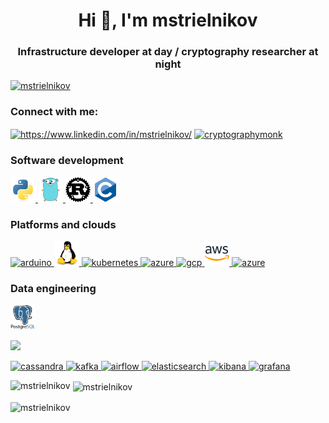 <h1 align="center">Hi 👋, I'm mstrielnikov</h1>
<h3 align="center">Infrastructure developer at day / cryptography researcher at night</h3>

<p align="left"> <a href="https://github.com/ryo-ma/github-profile-trophy"><img src="https://github-profile-trophy.vercel.app/?username=mstrielnikov" alt="mstrielnikov" /></a> </p>

<h3 align="left">Connect with me:</h3>
<p align="left">
<a href="https://www.linkedin.com/in/mstrielnikov/" target="blank"><img align="center" src="https://raw.githubusercontent.com/rahuldkjain/github-profile-readme-generator/master/src/images/icons/Social/linked-in-alt.svg" alt="https://www.linkedin.com/in/mstrielnikov/" height="30" width="40" /></a>
<a href="https://discord.com/users/379368879299887114" target="blank"><img align="center" src="https://raw.githubusercontent.com/rahuldkjain/github-profile-readme-generator/master/src/images/icons/Social/discord.svg" alt="cryptographymonk" height="30" width="40" /></a>
</p>

<h3 align="left">Software development</h3>
<p align="left">
<a href="https://www.python.org" target="_blank" rel="noreferrer"> <img src="https://raw.githubusercontent.com/devicons/devicon/master/icons/python/python-original.svg" alt="python" width="40" height="40"/> </a>
<a href="https://golang.org" target="_blank" rel="noreferrer"> <img src="https://raw.githubusercontent.com/devicons/devicon/master/icons/go/go-original.svg" alt="go" width="40" height="40"/> </a>
<a href="https://www.rust-lang.org" target="_blank" rel="noreferrer"> <img src="https://raw.githubusercontent.com/devicons/devicon/master/icons/rust/rust-plain.svg" alt="rust" width="40" height="40"/> </a>
<a href="https://www.cprogramming.com/" target="_blank" rel="noreferrer"> <img src="https://raw.githubusercontent.com/devicons/devicon/master/icons/c/c-original.svg" alt="c" width="40" height="40"/> </a>
</p>

<h3 align="left">Platforms and clouds</h3>
<p align="left">
<a href="https://www.arduino.cc/" target="_blank" rel="noreferrer"> <img src="https://cdn.worldvectorlogo.com/logos/arduino-1.svg" alt="arduino" width="40" height="40"/> </a>
<a href="https://www.linux.org/" target="_blank" rel="noreferrer"> <img src="https://raw.githubusercontent.com/devicons/devicon/master/icons/linux/linux-original.svg" alt="linux" width="40" height="40"/> </a>
<a href="https://kubernetes.io" target="_blank" rel="noreferrer"> <img src="https://www.vectorlogo.zone/logos/kubernetes/kubernetes-icon.svg" alt="kubernetes" width="40" height="40"/> </a>
<a href="https://www.cloudflare.com/" target="_blank" rel="noreferrer"> <img src="https://cdn.jsdelivr.net/gh/devicons/devicon@latest/icons/cloudflare/cloudflare-original.svg" alt="azure" width="40" height="40"/> </a>
<a href="https://cloud.google.com" target="_blank" rel="noreferrer"> <img src="https://www.vectorlogo.zone/logos/google_cloud/google_cloud-icon.svg" alt="gcp" width="40" height="40"/> </a>
<a href="https://aws.amazon.com" target="_blank" rel="noreferrer"> <img src="https://raw.githubusercontent.com/devicons/devicon/master/icons/amazonwebservices/amazonwebservices-original-wordmark.svg" alt="aws" width="40" height="40"/> </a>
<a href="https://azure.microsoft.com/en-in/" target="_blank" rel="noreferrer"> <img src="https://www.vectorlogo.zone/logos/microsoft_azure/microsoft_azure-icon.svg" alt="azure" width="40" height="40"/> </a>
</p>

<h3 align="left">Data engineering</h3>
<a href="https://www.postgresql.org" target="_blank" rel="noreferrer"> <img src="https://raw.githubusercontent.com/devicons/devicon/master/icons/postgresql/postgresql-original-wordmark.svg" alt="postgresql" width="40" height="40"/> </a> 

<a href="https://firebase.google.com/" target="_blank" rel="noreferrer"> <img src="https://cdn.jsdelivr.net/gh/devicons/devicon@latest/icons/firebase/firebase-original-wordmark.svg" /> </a>

<a href="https://cassandra.apache.org/" target="_blank" rel="noreferrer"> <img src="https://www.vectorlogo.zone/logos/apache_cassandra/apache_cassandra-icon.svg" alt="cassandra" width="40" height="40"/> </a>
<a href="https://kafka.apache.org/" target="_blank" rel="noreferrer"> <img src="https://www.vectorlogo.zone/logos/apache_kafka/apache_kafka-icon.svg" alt="kafka" width="40" height="40"/> </a>
<a href="https://airflow.apache.org/" target="_blank" rel="noreferrer"> <img src="https://cdn.jsdelivr.net/gh/devicons/devicon@latest/icons/apacheairflow/apacheairflow-original-wordmark.svg" alt="airflow" width="40" height="40"/> </a>
<a href="https://www.elastic.co" target="_blank" rel="noreferrer"> <img src="https://www.vectorlogo.zone/logos/elastic/elastic-icon.svg" alt="elasticsearch" width="40" height="40"/> </a>
<a href="https://www.elastic.co/kibana" target="_blank" rel="noreferrer"> <img src="https://www.vectorlogo.zone/logos/elasticco_kibana/elasticco_kibana-icon.svg" alt="kibana" width="40" height="40"/> </a>
<a href="https://grafana.com" target="_blank" rel="noreferrer"> <img src="https://www.vectorlogo.zone/logos/grafana/grafana-icon.svg" alt="grafana" width="40" height="40"/> </a>
</p>

<p><img align="left" src="https://github-readme-stats.vercel.app/api/top-langs?username=mstrielnikov&show_icons=true&locale=en&layout=compact" alt="mstrielnikov" /></p>

<p>&nbsp;<img align="center" src="https://github-readme-stats.vercel.app/api?username=mstrielnikov&show_icons=true&locale=en" alt="mstrielnikov" /></p>

<p><img align="center" src="https://github-readme-streak-stats.herokuapp.com/?user=mstrielnikov&" alt="mstrielnikov" /></p>


<!--
Powered by https://rahuldkjain.github.io/gh-profile-readme-generator/
See also https://github.com/abhisheknaiidu/awesome-github-profile-readme
Cool badges could be found at https://shields.io/
Gratitude to https://github.com/madushadhanushka/github-readme?tab=readme-ov-file
Github stats https://github.com/anuraghazra/github-readme-stats

**mstrielnikov/mstrielnikov** is a ✨ _special_ ✨ repository because its `README.md` (this file) appears on your GitHub profile.

Here are some ideas to get you started:

- 🔭 I’m currently working on ...
- 🌱 I’m currently learning ...
- 👯 I’m looking to collaborate on ...
- 🤔 I’m looking for help with ...
- 💬 Ask me about ...
- 📫 How to reach me: ...
- 😄 Pronouns: ...
- ⚡ Fun fact: ...
-->
